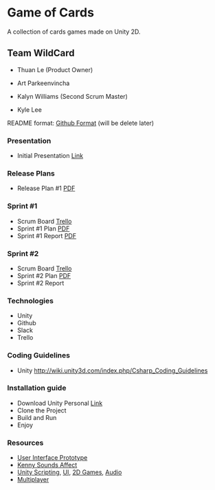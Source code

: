 # Game of Cards

A collection of cards games made on Unity 2D.

## Team WildCard

- Thuan Le (Product Owner)

- Art Parkeenvincha

- Kalyn Williams (Second Scrum Master)

- Kyle Lee

README format: [Github Format](https://help.github.com/articles/basic-writing-and-formatting-syntax/) (will be delete later)


### Presentation

- Initial Presentation [Link](https://docs.google.com/presentation/d/1JbSwHQwJg5-Oik0h6f20dCVgwFGAy97h9LZigEuszHU/edit?usp=sharing)
 
### Release Plans

- Release Plan #1 [PDF](https://github.com/Kaswilli/GameOfCards/blob/master/SCRUM/Release%20Plan%20%231.pdf)

### Sprint #1

- Scrum Board [Trello](https://trello.com/b/nC4iaQYB/game-of-cards-sprint-1-%F0%9F%9A%80-08-10-18-21-10-18)
- Sprint #1 Plan [PDF](https://github.com/thuanle123/GameOfCards/blob/master/SCRUM/Sprint%20Plan%20%231.pdf)
- Sprint #1 Report [PDF](https://github.com/thuanle123/GameOfCards/blob/master/SCRUM/Sprint%20%231%20Report%20.pdf)

### Sprint #2

 - Scrum Board [Trello](https://trello.com/b/nC4iaQYB/game-of-cards-sprint-2-%F0%9F%9A%80-22-10-18-04-11-18)
 - Sprint #2 Plan [PDF](https://github.com/thuanle123/GameOfCards/blob/master/SCRUM/Sprint%20Plan%20%232.pdf)
 - Sprint #2 Report
 
### Technologies

 - Unity 
 - Github
 - Slack
 - Trello

### Coding Guidelines

 - Unity http://wiki.unity3d.com/index.php/Csharp_Coding_Guidelines

### Installation guide

 - Download Unity Personal [Link](https://store.unity.com/download?ref=personal)
 - Clone the Project
 - Build and Run
 - Enjoy

### Resources

 - [User Interface Prototype](https://xd.adobe.com/view/f67aabb1-8b86-4a7d-5367-380d6d78ad04-804b/)
 - [Kenny Sounds Affect](https://kenney.nl/assets/casino-audio)
 - [Unity Scripting](https://unity3d.com/learn/tutorials/s/scripting), [UI](https://unity3d.com/learn/tutorials/s/user-interface-ui), [2D Games](https://unity3d.com/learn/tutorials/s/2d-game-creation), [Audio](https://unity3d.com/learn/tutorials/s/audio)
 - [Multiplayer](https://unity3d.com/learn/tutorials/s/multiplayer-networking)


